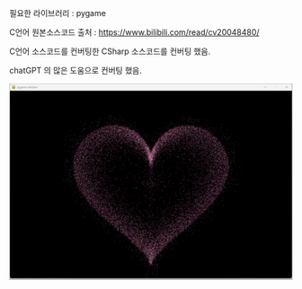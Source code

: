 
필요한 라이브러리 : pygame

C언어 원본소스코드 출처 : https://www.bilibili.com/read/cv20048480/

C언어 소스코드를 컨버팅한 CSharp 소스코드를 컨버팅 했음.

chatGPT 의 많은 도움으로 컨버팅 했음.

<img src='https://github.com/zhuyun-lixun/drawHeart/blob/main/python/2024-06-17_python_sc.gif' />
